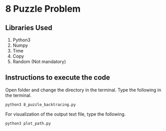 # 8 Puzzle Problem

## Libraries Used

1. Python3
2. Numpy
3. Time
4. Copy
5. Random (Not mandatory)

## Instructions to execute the code

Open folder and change the directory in the terminal. Type the following in the terminal.
```
python3 8_puzzle_backtracing.py
```

For visualization of the output text file, type the following.
```
python3 plot_path.py
```

